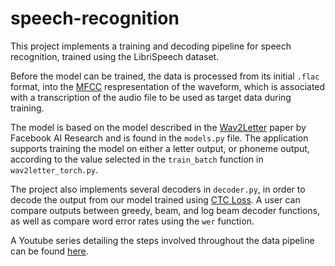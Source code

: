 # speech-recognition

This project implements a training and decoding pipeline for speech recognition, trained using the LibriSpeech dataset.

Before the model can be trained, the data is processed from its initial ```.flac``` format, into the [MFCC](https://en.wikipedia.org/wiki/Mel-frequency_cepstrum) respresentation of the waveform, which is associated with a transcription of the audio file to be used as target data during training.

The model is based on the model described in the [Wav2Letter](https://arxiv.org/pdf/1609.03193.pdf) paper by Facebook AI Research and is found in the ```models.py``` file. The application supports training the model on either a letter output, or phoneme output, according to the value selected in the ```train_batch``` function in ```wav2letter_torch.py```.

The project also implements several decoders in ```decoder.py```, in order to decode the output from our model trained using [CTC Loss](https://pytorch.org/docs/stable/generated/torch.nn.CTCLoss.html). A user can compare outputs between greedy, beam, and log beam decoder functions, as well as compare word error rates using the ```wer``` function. 

A Youtube series detailing the steps involved throughout the data pipeline can be found [here](https://www.youtube.com/playlist?list=PL3om9a5CvNUkpflccDZgr4EoUQpJLHdQ2).
